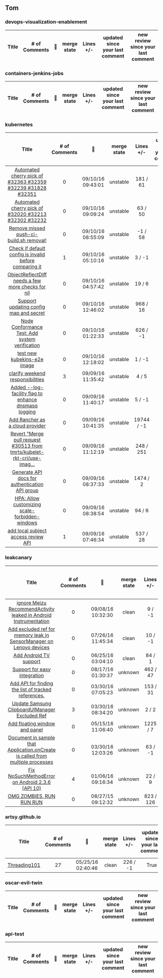 ## Tom
### devops-visualization-enablement
|Title | # of Comments | :date: | merge state | Lines +/- | updated since your last comment | new review since your last comment | 
| :---: | :---: | :---: | :---: | :---: | :---: | :---: |
### containers-jenkins-jobs
|Title | # of Comments | :date: | merge state | Lines +/- | updated since your last comment | new review since your last comment | 
| :---: | :---: | :---: | :---: | :---: | :---: | :---: |
### kubernetes
|Title | # of Comments | :date: | merge state | Lines +/- | updated since your last comment | new review since your last comment | 
| :---: | :---: | :---: | :---: | :---: | :---: | :---: |
|[Automated cherry pick of #32363 #32359 #32239 #31828 #32351](https://github.com/kubernetes/kubernetes/pull/32448) | 0 | 09/10/16 09:43:01 | unstable | 181 / 61 | True | True | 
|[Automated cherry pick of #32020 #32213 #32302 #32232](https://github.com/kubernetes/kubernetes/pull/32446) | 0 | 09/10/16 09:09:24 | unstable | 63 / 50 | True | True | 
|[Remove missed push-ci-build.sh removal!](https://github.com/kubernetes/kubernetes/pull/32444) | 0 | 09/10/16 08:55:09 | unstable | -1 / 58 | True | True | 
|[Check if default config is invalid before comparing it](https://github.com/kubernetes/kubernetes/pull/32438) | 1 | 09/10/16 05:10:16 | unstable | 3 / -1 | True | True | 
|[ObjectReflectDiff needs a few more checks for nil](https://github.com/kubernetes/kubernetes/pull/32434) | 0 | 09/10/16 04:57:42 | unstable | 19 / 6 | True | True | 
|[Support updating config map and secret](https://github.com/kubernetes/kubernetes/pull/32429) | 0 | 09/10/16 12:46:02 | unstable | 968 / 16 | True | True | 
|[Node Conformance Test: Add system verification](https://github.com/kubernetes/kubernetes/pull/32427) | 0 | 09/10/16 01:22:33 | unstable | 626 / -1 | True | True | 
|[test new kubekins-e2e image](https://github.com/kubernetes/kubernetes/pull/32426) | 0 | 09/10/16 12:18:02 | unstable | 1 / -1 | True | True | 
|[clarify weekend responsibilities](https://github.com/kubernetes/kubernetes/pull/32423) | 3 | 09/09/16 11:35:42 | unstable | 4 / 5 | True | True | 
|[Added --log-facility flag to enhance dnsmasq logging](https://github.com/kubernetes/kubernetes/pull/32422) | 0 | 09/09/16 11:40:17 | unstable | 5 / -1 | True | True | 
|[Add Rancher as a cloud provider](https://github.com/kubernetes/kubernetes/pull/32419) | 0 | 09/09/16 10:41:35 | unstable | 19744 / -1 | True | True | 
|[Revert "Merge pull request #30513 from tmrts/kubelet-rkt-cri/use-imag…](https://github.com/kubernetes/kubernetes/pull/32410) | 0 | 09/09/16 11:12:19 | unstable | 248 / 251 | True | True | 
|[Generate API docs for authentication API group](https://github.com/kubernetes/kubernetes/pull/32409) | 0 | 09/09/16 08:37:33 | unstable | 1474 / 2 | True | True | 
|[HPA: Allow customizing scale-forbidden-windows](https://github.com/kubernetes/kubernetes/pull/32408) | 0 | 09/09/16 08:38:54 | unstable | 94 / 6 | True | True | 
|[add local subject access review API](https://github.com/kubernetes/kubernetes/pull/32407) | 1 | 09/09/16 07:46:34 | unstable | 537 / 28 | True | True | 
### leakcanary
|Title | # of Comments | :date: | merge state | Lines +/- | updated since your last comment | new review since your last comment | 
| :---: | :---: | :---: | :---: | :---: | :---: | :---: |
|[ignore Meizu RecommendActivity leaked in Android Instrumentation](https://github.com/square/leakcanary/pull/596) | 0 | 09/08/16 10:32:30 | clean | 9 / -1 | True | True | 
|[Add excluded ref for memory leak in SensorManager on Lenovo devices](https://github.com/square/leakcanary/pull/571) | 0 | 07/26/16 11:45:34 | clean | 10 / -1 | True | True | 
|[Add Android TV support](https://github.com/square/leakcanary/pull/551) | 0 | 06/25/16 03:04:10 | clean | 84 / 1 | True | True | 
|[Support for easy integration](https://github.com/square/leakcanary/pull/527) | 0 | 08/17/16 01:30:37 | unknown | 462 / 47 | True | True | 
|[Add API for finding the list of tracked references.](https://github.com/square/leakcanary/pull/480) | 0 | 03/30/16 07:05:23 | unknown | 153 / 31 | True | True | 
|[Update Samsung ClipboardUIManager Excluded Ref](https://github.com/square/leakcanary/pull/479) | 3 | 03/30/16 08:34:20 | unknown | 2 / 2 | True | True | 
|[Add floating window and panel](https://github.com/square/leakcanary/pull/460) | 0 | 05/15/16 11:06:40 | unknown | 1225 / 7 | True | True | 
|[Document in sample that Application.onCreate is called from multiple processes](https://github.com/square/leakcanary/pull/411) | 0 | 03/30/16 12:03:26 | unknown | 63 / -1 | True | True | 
|[Fix NoSuchMethodError on Android 2.3.6 (API 10)](https://github.com/square/leakcanary/pull/370) | 4 | 01/06/16 09:16:34 | unknown | 22 / 9 | True | True | 
|[OMG ZOMBIES, RUN RUN RUN](https://github.com/square/leakcanary/pull/257) | 0 | 08/27/15 09:12:32 | unknown | 823 / 126 | True | True | 
### artsy.github.io
|Title | # of Comments | :date: | merge state | Lines +/- | updated since your last comment | new review since your last comment | 
| :---: | :---: | :---: | :---: | :---: | :---: | :---: |
|[Threading101](https://github.com/artsy/artsy.github.io/pull/230) | 27 | 05/25/16 02:40:46 | clean | 226 / -1 | True | True | 
### oscar-evil-twin
|Title | # of Comments | :date: | merge state | Lines +/- | updated since your last comment | new review since your last comment | 
| :---: | :---: | :---: | :---: | :---: | :---: | :---: |
### api-test
|Title | # of Comments | :date: | merge state | Lines +/- | updated since your last comment | new review since your last comment | 
| :---: | :---: | :---: | :---: | :---: | :---: | :---: |
